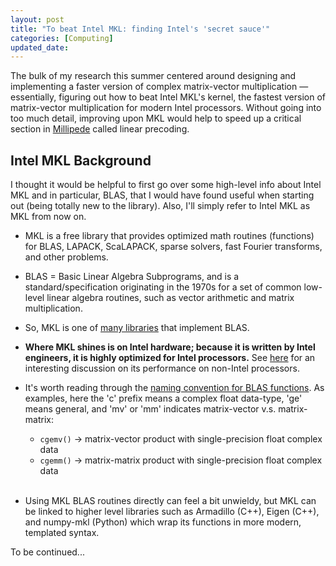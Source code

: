 ```yaml
---
layout: post
title: "To beat Intel MKL: finding Intel's 'secret sauce'"
categories: [Computing]
updated_date: 
---
```

The bulk of my research this summer centered around designing and implementing a faster version of complex matrix-vector multiplication — essentially, figuring out how to beat Intel MKL's kernel, the fastest version of matrix-vector multiplication for modern Intel processors. <!--more--> Without going into too much detail, improving upon MKL would help to speed up a critical section in [Millipede](https://scholarship.rice.edu/bitstream/handle/1911/107406/DING-DOCUMENT-2019.pdf?sequence=1&isAllowed=y) called linear precoding.

## Intel MKL Background

I thought it would be helpful to first go over some high-level info about Intel MKL and in particular, BLAS, that I would have found useful when starting out (being totally new to the library). Also, I'll simply refer to Intel MKL as MKL from now on.

* MKL is a free library that provides optimized math routines (functions) for BLAS, LAPACK, ScaLAPACK, sparse solvers, fast Fourier transforms, and other problems.

* BLAS = Basic Linear Algebra Subprograms, and is a standard/specification originating in the 1970s for a set of common low-level linear algebra routines, such as vector arithmetic and matrix multiplication.

* So, MKL is one of [many libraries](https://en.wikipedia.org/wiki/Basic_Linear_Algebra_Subprograms#Implementations) that implement BLAS.

* **Where MKL shines is on Intel hardware; because it is written by Intel engineers, it is highly optimized for Intel processors.** See [here](https://news.ycombinator.com/item?id=21732902) for an interesting discussion on its performance on non-Intel processors.

* It's worth reading through the [naming convention for BLAS functions](https://software.intel.com/content/www/us/en/develop/documentation/mkl-developer-reference-fortran/top/blas-and-sparse-blas-routines/blas-routines/naming-conventions-for-blas-routines.html). As examples, here the 'c' prefix means a complex float data-type, 'ge' means general, and 'mv' or 'mm' indicates matrix-vector v.s. matrix-matrix:
  * `cgemv()` -> matrix-vector product with single-precision float complex data
  * `cgemm()` -> matrix-matrix product with single-precision float complex data  
&nbsp;
* Using MKL BLAS routines directly can feel a bit unwieldy, but MKL can be linked to higher level libraries such as Armadillo (C++), Eigen (C++), and numpy-mkl (Python) which wrap its functions in more modern, templated syntax.

To be continued...
